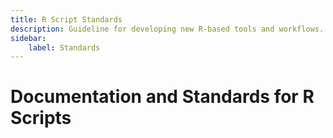 ```yaml
---
title: R Script Standards
description: Guideline for developing new R-based tools and workflows.
sidebar: 
    label: Standards
---
```


# Documentation and Standards for R Scripts
